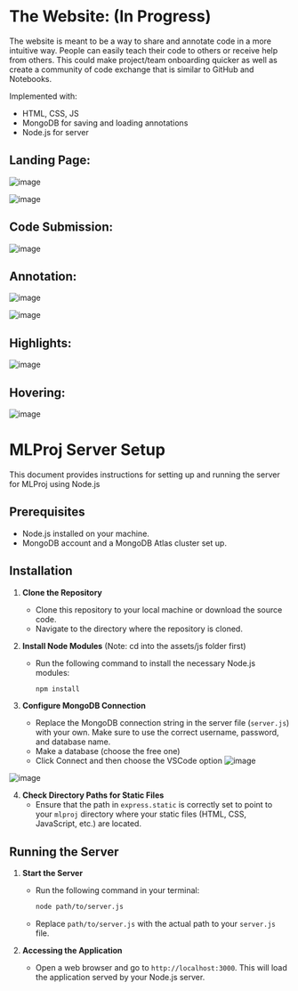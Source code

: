 # The Website: (In Progress)

The website is meant to be a way to share and annotate code in a more intuitive way. People can easily teach their code to others or receive help from others. This could make project/team onboarding quicker as well as create a community of code exchange that is similar to GitHub and Notebooks.

Implemented with:

- HTML, CSS, JS
- MongoDB for saving and loading annotations
- Node.js for server

## Landing Page:

![image](https://github.com/hwu27/mlproj/assets/130116077/f1c6a799-6bf5-4a0d-9d6f-a7086bb179c5)

![image](https://github.com/hwu27/mlproj/assets/130116077/10e8fe58-ddd0-4c73-ba95-5154eeb1d09a)


## Code Submission:

![image](https://github.com/hwu27/mlproj/assets/130116077/658a1bb9-0ffc-455c-9d55-e5cf6b774839)

## Annotation:

![image](https://github.com/hwu27/mlproj/assets/130116077/570bdf04-bd89-4f2b-8165-0ecb88a86a8d)


![image](https://github.com/hwu27/mlproj/assets/130116077/0c203665-cb9e-46f9-a609-9d119ba15d3d)


## Highlights: 

![image](https://github.com/hwu27/mlproj/assets/130116077/458eceac-b556-4b9a-b99c-0db7ab285e43)

## Hovering: 

![image](https://github.com/hwu27/mlproj/assets/130116077/47c6260e-8fee-4e35-8fa2-54b314c583fb)


# MLProj Server Setup

This document provides instructions for setting up and running the server for MLProj using Node.js  

## Prerequisites

- Node.js installed on your machine.
- MongoDB account and a MongoDB Atlas cluster set up.

## Installation

1. **Clone the Repository**
   - Clone this repository to your local machine or download the source code.
   - Navigate to the directory where the repository is cloned.

2. **Install Node Modules**
   (Note: cd into the assets/js folder first)
   - Run the following command to install the necessary Node.js modules:
     ```sh
     npm install
     ```

3. **Configure MongoDB Connection**
   - Replace the MongoDB connection string in the server file (`server.js`) with your own. Make sure to use the correct username, password, and database name.
   - Make a database (choose the free one)
   - Click Connect and then choose the VSCode option
![image](https://github.com/hwu27/mlproj/assets/130116077/e41ec684-e9e1-4854-b001-1d53a4e1e3ae)


![image](https://github.com/hwu27/mlproj/assets/130116077/83250814-6ad7-4279-a411-4b109ced97ed)

4. **Check Directory Paths for Static Files**
   - Ensure that the path in `express.static` is correctly set to point to your `mlproj` directory where your static files (HTML, CSS, JavaScript, etc.) are located.

## Running the Server

1. **Start the Server**
   - Run the following command in your terminal:
     ```sh
     node path/to/server.js
     ```
   - Replace `path/to/server.js` with the actual path to your `server.js` file.

2. **Accessing the Application**
   - Open a web browser and go to `http://localhost:3000`. This will load the application served by your Node.js server.
